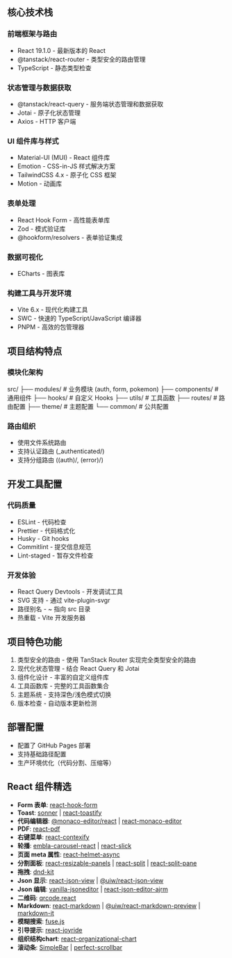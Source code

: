 ## 核心技术栈

### 前端框架与路由

- React 19.1.0 - 最新版本的 React
- @tanstack/react-router - 类型安全的路由管理
- TypeScript - 静态类型检查

### 状态管理与数据获取

- @tanstack/react-query - 服务端状态管理和数据获取
- Jotai - 原子化状态管理
- Axios - HTTP 客户端

### UI 组件库与样式

- Material-UI (MUI) - React 组件库
- Emotion - CSS-in-JS 样式解决方案
- TailwindCSS 4.x - 原子化 CSS 框架
- Motion - 动画库

### 表单处理

- React Hook Form - 高性能表单库
- Zod - 模式验证库
- @hookform/resolvers - 表单验证集成

### 数据可视化

- ECharts - 图表库

### 构建工具与开发环境

- Vite 6.x - 现代化构建工具
- SWC - 快速的 TypeScript/JavaScript 编译器
- PNPM - 高效的包管理器

## 项目结构特点

### 模块化架构

src/
├── modules/ # 业务模块 (auth, form, pokemon)
├── components/ # 通用组件
├── hooks/ # 自定义 Hooks
├── utils/ # 工具函数
├── routes/ # 路由配置
├── theme/ # 主题配置
└── common/ # 公共配置

### 路由组织

- 使用文件系统路由
- 支持认证路由 (\_authenticated/)
- 支持分组路由 ((auth)/, (error)/)

## 开发工具配置

### 代码质量

- ESLint - 代码检查
- Prettier - 代码格式化
- Husky - Git hooks
- Commitlint - 提交信息规范
- Lint-staged - 暂存文件检查

### 开发体验

- React Query Devtools - 开发调试工具
- SVG 支持 - 通过 vite-plugin-svgr
- 路径别名 - ~ 指向 src 目录
- 热重载 - Vite 开发服务器

## 项目特色功能

1. 类型安全的路由 - 使用 TanStack Router 实现完全类型安全的路由
2. 现代化状态管理 - 结合 React Query 和 Jotai
3. 组件化设计 - 丰富的自定义组件库
4. 工具函数库 - 完整的工具函数集合
5. 主题系统 - 支持深色/浅色模式切换
6. 版本检查 - 自动版本更新检测

## 部署配置

- 配置了 GitHub Pages 部署
- 支持基础路径配置
- 生产环境优化（代码分割、压缩等）

## React 组件精选

- **Form 表单**: [react-hook-form](https://www.npmjs.com/package/react-hook-form)
- **Toast**: [sonner](https://www.npmjs.com/package/sonner) | [react-toastify](https://www.npmjs.com/package/react-toastify)
- **代码编辑器**: [@monaco-editor/react](https://www.npmjs.com/package/@monaco-editor/react) | [react-monaco-editor](https://www.npmjs.com/package/react-monaco-editor)
- **PDF**: [react-pdf](https://www.npmjs.com/package/react-pdf)
- **右键菜单**: [react-contexify](https://www.npmjs.com/package/react-contexify)
- **轮播**: [embla-carousel-react](https://www.npmjs.com/package/embla-carousel-react) | [react-slick](https://www.npmjs.com/package/react-slick)
- **页面 meta 属性**: [react-helmet-async](https://www.npmjs.com/package/react-helmet-async)
- **分割面板**: [react-resizable-panels](https://www.npmjs.com/package/react-resizable-panels) | [react-split](https://www.npmjs.com/package/react-split) | [react-split-pane](https://www.npmjs.com/package/react-split-pane)
- **拖拽**: [dnd-kit](https://www.npmjs.com/package/@dnd-kit/core)
- **Json 显示**: [react-json-view](https://www.npmjs.com/package/react-json-view) | [@uiw/react-json-view](https://www.npmjs.com/package/@uiw/react-json-view)
- **Json 编辑**: [vanilla-jsoneditor](https://www.npmjs.com/package/vanilla-jsoneditor) | [react-json-editor-ajrm](https://www.npmjs.com/package/react-json-editor-ajrm)
- **二维码**: [qrcode.react](https://www.npmjs.com/package/qrcode.react)
- **Markdown**: [react-markdown](https://www.npmjs.com/package/react-markdown) | [@uiw/react-markdown-preview](https://www.npmjs.com/package/@uiw/react-markdown-preview) | [markdown-it](https://www.npmjs.com/package/markdown-it)
- **模糊搜索**: [fuse.js](https://www.npmjs.com/package/fuse.js)
- **引导提示**: [react-joyride](https://www.npmjs.com/package/react-joyride)
- **组织结构chart**: [react-organizational-chart](https://www.npmjs.com/package/react-organizational-chart)
- **滚动条**: [SimpleBar](https://www.npmjs.com/package/simplebar) | [perfect-scrollbar](https://www.npmjs.com/package/perfect-scrollbar)
